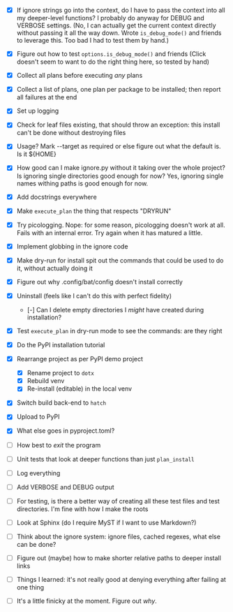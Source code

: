- [x] If ignore strings go into the context, do I have to pass the context into all my deeper-level functions?  I probably do anyway for DEBUG and VERBOSE settings.  (No, I can actually get the current context directly without passing it all the way down.  Wrote `is_debug_mode()` and friends to leverage this.  Too bad I had to test them by hand.)
- [x] Figure out how to test `options.is_debug_mode()` and friends (Click doesn't seem to want to do the right thing here, so tested by hand)
- [x] Collect all plans before executing _any_ plans
- [x] Collect a list of plans, one plan per package to be installed; then report all failures at the end
- [x] Set up logging
- [x] Check for leaf files existing, that should throw an exception: this install can't be done without destroying files
- [x] Usage?  Mark --target as required or else figure out what the default is.  Is it ${HOME}
- [x] How good can I make ignore.py without it taking over the whole project?  Is ignoring single directories good enough for now?  Yes, ignoring single names withing paths is good enough for now.
- [x] Add docstrings everywhere
- [x] Make `execute_plan` the thing that respects "DRYRUN"
- [x] Try picologging.  Nope: for some reason, picologging doesn't work at all.  Fails with an internal error.  Try again when it has matured a little.
- [x] Implement globbing in the ignore code
- [x] Make dry-run for install spit out the commands that could be used to do it, without actually doing it
- [x] Figure out why .config/bat/config doesn't install correctly
- [x] Uninstall (feels like I can't do this with perfect fidelity)
  - [-] Can I delete empty directories I _might_ have created during installation?
- [x] Test `execute_plan` in dry-run mode to see the commands: are they right
- [x] Do the PyPI installation tutorial
- [x] Rearrange project as per PyPI demo project
  - [x] Rename project to `dotx`
  - [x] Rebuild venv
  - [x] Re-install (editable) in the local venv
- [x] Switch build back-end to `hatch`
- [x] Upload to PyPI
- [x] What else goes in pyproject.toml?

- [ ] How best to _exit_ the program
- [ ] Unit tests that look at deeper functions than just `plan_install`
- [ ] Log everything
- [ ] Add VERBOSE and DEBUG output

- [ ] For testing, is there a better way of creating all these test files and test directories.  I'm fine with how I make the roots
- [ ] Look at Sphinx (do I require MyST if I want to use Markdown?)
- [ ] Think about the ignore system: ignore files, cached regexes, what else can be done?
- [ ] Figure out (maybe) how to make shorter relative paths to deeper install links

- [ ] Things I learned: it's not really good at denying everything after failing at one thing
- [ ] It's a little finicky at the moment.  Figure out _why_.
